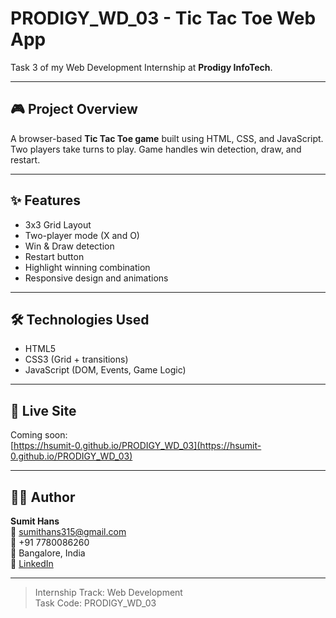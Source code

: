 # PRODIGY_WD_03 - Tic Tac Toe Web App

Task 3 of my Web Development Internship at **Prodigy InfoTech**.

---

## 🎮 Project Overview

A browser-based **Tic Tac Toe game** built using HTML, CSS, and JavaScript.  
Two players take turns to play. Game handles win detection, draw, and restart.

---

## ✨ Features

- 3x3 Grid Layout
- Two-player mode (X and O)
- Win & Draw detection
- Restart button
- Highlight winning combination
- Responsive design and animations

---

## 🛠 Technologies Used

- HTML5
- CSS3 (Grid + transitions)
- JavaScript (DOM, Events, Game Logic)

---

## 🔗 Live Site

Coming soon:  
[https://hsumit-0.github.io/PRODIGY_WD_03](https://hsumit-0.github.io/PRODIGY_WD_03)

---

## 👨‍💻 Author

**Sumit Hans**  
📧 sumithans315@gmail.com  
📱 +91 7780086260  
📍 Bangalore, India  
🔗 [LinkedIn](https://linkedin.com/in/sumit-hans-899sh)

---

> Internship Track: Web Development  
> Task Code: PRODIGY_WD_03

